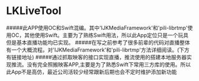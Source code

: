 # LKLiveTool
#####此APP使用OC和Swift混编。其中'IJKMediaFramework'和'pili-librtmp'使用OC，其他使用Swift。主要为了熟练Swift用法，所以此App定位只是一个玩具但是基本直播功能均已实现。
#####在写之前参考了很多前辈的代码对直播整体有一个大概流程。对'IJKMediaFramework'和'pili-librtmp'方法详细阅读。(下方有链接地址)
#####通过抓取映客的接口实现直播，推流使用的搭建本地服务器实现推流。没有完全照搬映客APP,主要是为了熟悉Swift下常用三方库的使用。所以此App不是高仿，最近公司活较少经常跟新后期也会不定时维护添加新功能